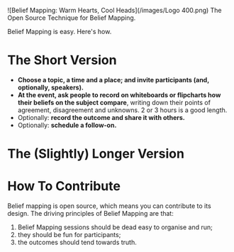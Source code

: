 ![Belief Mapping: Warm Hearts, Cool Heads](/images/Logo 400.png)
The Open Source Technique for Belief Mapping.

Belief Mapping is easy. Here's how.

# The Short Version

* **Choose a topic, a time and a place; and invite participants (and, optionally, speakers).**
* **At the event, ask people to record on whiteboards or flipcharts how their beliefs on the subject compare**, writing down their points of agreement, disagreement and unknowns. 2 or 3 hours is a good length.
* Optionally: **record the outcome and share it with others.**
* Optionally: **schedule a follow-on.**

# The (Slightly) Longer Version

# How To Contribute
Belief mapping is open source, which means you can contribute to its design. The driving principles of Belief Mapping are that:

1. Belief Mapping sessions should be dead easy to organise and run;
1. they should be fun for participants;
1. the outcomes should tend towards truth.
